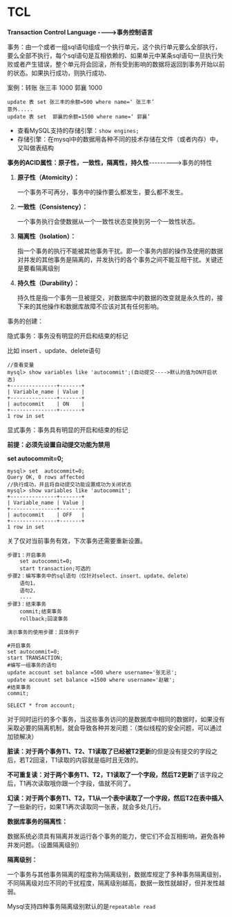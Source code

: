 # 											TCL

**Transaction   Control   Language   ---->事务控制语言**

事务：由一个或者一组sql语句组成一个执行单元，这个执行单元要么全部执行，要么全部不执行，每个sql语句是互相依赖的、如果单元中某条sql语句一旦执行失败或者产生错误，整个单元将会回滚，所有受到影响的数据将返回到事务开始以前的状态。如果执行成功，则执行成功、

案例：转账			张三丰  1000		郭襄      1000

```
update 表 set 张三丰的余额=500 where name=‘ 张三丰’
意外.....
update 表 set  郭襄的余额=1500 where name=‘ 郭襄’
```

- 查看MySQL支持的存储引擎：`show engines;`
- 存储引擎：在mysql中的数据用各种不同的技术存储在文件（或者内存）中，又叫做表结构

**事务的ACID属性：原子性，一致性，隔离性，持久性**--------->事务的特性

1. **原子性（Atomicity）：**

   一个事务不可再分，事务中的操作要么都发生，要么都不发生。

2. **一致性（Consistency）：**

   ​	一个事务执行会使数据从一个一致性状态变换到另一个一致性状态。

3. **隔离性（lsolation）：**

   指一个事务的执行不能被其他事务干扰。即一个事务内部的操作及使用的数据对并发的其他事务是隔离的，并发执行的各个事务之间不能互相干扰。关键还是要看隔离级别

4. **持久性（Durability）：**

   持久性是指一个事务一旦被提交，对数据库中的数据的改变就是永久性的，接下来的其他操作和数据库故障不应该对其有任何影响。



事务的创建：

隐式事务：事务没有明显的开启和结束的标记

比如  insert 、update、delete语句

```
//查看变量
mysql> show variables like 'autocommit';(自动提交---->默认的值为ON开启状态)
+---------------+-------+
| Variable_name | Value |
+---------------+-------+
| autocommit    | ON    |
+---------------+-------+
1 row in set
```

显式事务：事务具有明显的开启和结束的标记

**前提：必须先设置自动提交功能为禁用**

**set  autocommit=0;**

```
mysql> set  autocommit=0;
Query OK, 0 rows affected
//执行成功，并且将自动提交功能设置成功为关闭状态
mysql> show variables like 'autocommit';
+---------------+-------+
| Variable_name | Value |
+---------------+-------+
| autocommit    | OFF   |
+---------------+-------+
1 row in set
```

关了仅对当前事务有效，下次事务还需要重新设置。

```
步骤1：开启事务
	set autocommit=0;
	start transaction;可选的
步骤2：编写事务中的sql语句（仅针对select、insert、update、delete）
	语句1，
	语句2，
	....
步骤3：结束事务
    commit;结束事务
    rollback;回滚事务
```

```
演示事务的使用步骤：具体例子

#开启事务
set autocommit=0;
start TRANSACTION;
#编写一组事务的语句
update account set balance =500 where username='张无忌';
update account set balance =1500 where username='赵敏';
#结束事务
commit;

SELECT * from account;
```

对于同时运行的多个事务，当这些事务访问的是数据库中相同的数据时，如果没有采取必要的隔离机制，就会导致各种并发问题：（类似线程的安全问题，可以通过加锁解决）

**脏读：**对于两个事务T1、T2、T1读取了已经被T2**更新**的但是没有提交的字段之后，若T2回滚，T1读取的内容就是临时且无效的。 

**不可重复读：**对于两个事务T1、T2，T1读取了一个字段，然后T2**更新**了该字段之后，T1再次读取哦你跟一个字段，值就不同了。

**幻读：**对于两个事务T1、T2，T1从一个表中读取了一个字段，然后T2在表中**插入**了一些新的行，如果T1再次读取同一张表，就会多处几行。

**数据库事务的隔离性：**

​		数据系统必须具有隔离并发运行各个事务的能力，使它们不会互相影响，避免各种并发问题。（设置隔离级别）

**隔离级别：**

​		一个事务与其他事务隔离的程度称为隔离级别，数据库规定了多种事务隔离级别，不同隔离级对应不同的干扰程度，隔离级别越高，数据一致性就越好，但并发性越弱。

Mysql支持四种事务隔离级别默认的是`repeatable read`